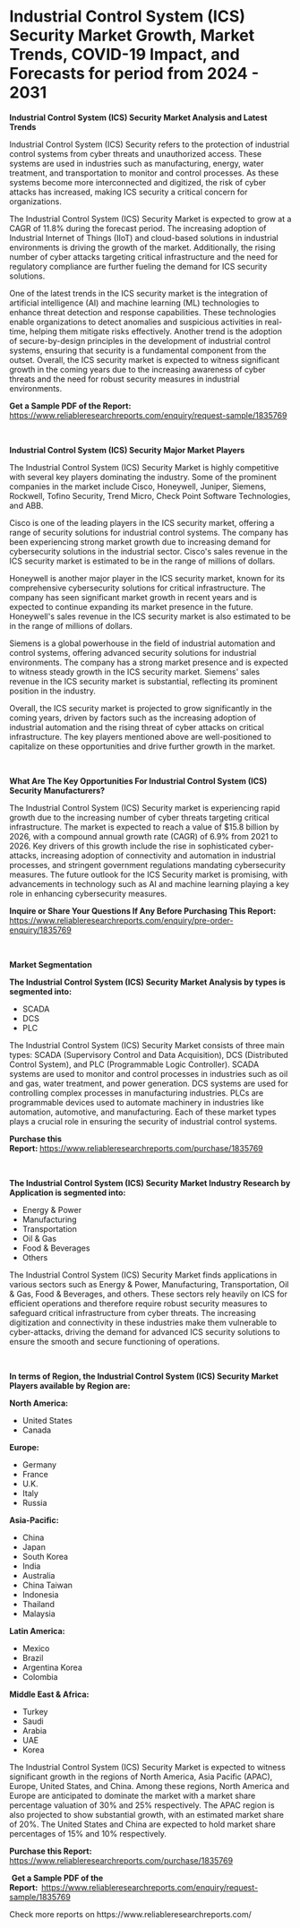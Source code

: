 <p><h1>Industrial Control System (ICS) Security Market Growth, Market Trends, COVID-19 Impact, and Forecasts for period from 2024 - 2031</h1></p><p><strong>Industrial Control System (ICS) Security Market Analysis and Latest Trends</strong></p>
<p><p>Industrial Control System (ICS) Security refers to the protection of industrial control systems from cyber threats and unauthorized access. These systems are used in industries such as manufacturing, energy, water treatment, and transportation to monitor and control processes. As these systems become more interconnected and digitized, the risk of cyber attacks has increased, making ICS security a critical concern for organizations.</p><p>The Industrial Control System (ICS) Security Market is expected to grow at a CAGR of 11.8% during the forecast period. The increasing adoption of Industrial Internet of Things (IIoT) and cloud-based solutions in industrial environments is driving the growth of the market. Additionally, the rising number of cyber attacks targeting critical infrastructure and the need for regulatory compliance are further fueling the demand for ICS security solutions.</p><p>One of the latest trends in the ICS security market is the integration of artificial intelligence (AI) and machine learning (ML) technologies to enhance threat detection and response capabilities. These technologies enable organizations to detect anomalies and suspicious activities in real-time, helping them mitigate risks effectively. Another trend is the adoption of secure-by-design principles in the development of industrial control systems, ensuring that security is a fundamental component from the outset. Overall, the ICS security market is expected to witness significant growth in the coming years due to the increasing awareness of cyber threats and the need for robust security measures in industrial environments.</p></p>
<p><strong>Get a Sample PDF of the Report:&nbsp;</strong> <a href="https://www.reliableresearchreports.com/enquiry/request-sample/1835769">https://www.reliableresearchreports.com/enquiry/request-sample/1835769</a></p>
<p>&nbsp;</p>
<p><strong>Industrial Control System (ICS) Security Major Market Players</strong></p>
<p><p>The Industrial Control System (ICS) Security Market is highly competitive with several key players dominating the industry. Some of the prominent companies in the market include Cisco, Honeywell, Juniper, Siemens, Rockwell, Tofino Security, Trend Micro, Check Point Software Technologies, and ABB.</p><p>Cisco is one of the leading players in the ICS security market, offering a range of security solutions for industrial control systems. The company has been experiencing strong market growth due to increasing demand for cybersecurity solutions in the industrial sector. Cisco's sales revenue in the ICS security market is estimated to be in the range of millions of dollars.</p><p>Honeywell is another major player in the ICS security market, known for its comprehensive cybersecurity solutions for critical infrastructure. The company has seen significant market growth in recent years and is expected to continue expanding its market presence in the future. Honeywell's sales revenue in the ICS security market is also estimated to be in the range of millions of dollars.</p><p>Siemens is a global powerhouse in the field of industrial automation and control systems, offering advanced security solutions for industrial environments. The company has a strong market presence and is expected to witness steady growth in the ICS security market. Siemens' sales revenue in the ICS security market is substantial, reflecting its prominent position in the industry.</p><p>Overall, the ICS security market is projected to grow significantly in the coming years, driven by factors such as the increasing adoption of industrial automation and the rising threat of cyber attacks on critical infrastructure. The key players mentioned above are well-positioned to capitalize on these opportunities and drive further growth in the market.</p></p>
<p>&nbsp;</p>
<p><strong>What Are The Key Opportunities For Industrial Control System (ICS) Security Manufacturers?</strong></p>
<p><p>The Industrial Control System (ICS) Security market is experiencing rapid growth due to the increasing number of cyber threats targeting critical infrastructure. The market is expected to reach a value of $15.8 billion by 2026, with a compound annual growth rate (CAGR) of 6.9% from 2021 to 2026. Key drivers of this growth include the rise in sophisticated cyber-attacks, increasing adoption of connectivity and automation in industrial processes, and stringent government regulations mandating cybersecurity measures. The future outlook for the ICS Security market is promising, with advancements in technology such as AI and machine learning playing a key role in enhancing cybersecurity measures.</p></p>
<p><strong>Inquire or Share Your Questions If Any Before Purchasing This Report:</strong> <a href="https://www.reliableresearchreports.com/enquiry/pre-order-enquiry/1835769">https://www.reliableresearchreports.com/enquiry/pre-order-enquiry/1835769</a></p>
<p>&nbsp;</p>
<p><strong>Market Segmentation</strong></p>
<p><strong>The Industrial Control System (ICS) Security Market Analysis by types is segmented into:</strong></p>
<p><ul><li>SCADA</li><li>DCS</li><li>PLC</li></ul></p>
<p><p>The Industrial Control System (ICS) Security Market consists of three main types: SCADA (Supervisory Control and Data Acquisition), DCS (Distributed Control System), and PLC (Programmable Logic Controller). SCADA systems are used to monitor and control processes in industries such as oil and gas, water treatment, and power generation. DCS systems are used for controlling complex processes in manufacturing industries. PLCs are programmable devices used to automate machinery in industries like automation, automotive, and manufacturing. Each of these market types plays a crucial role in ensuring the security of industrial control systems.</p></p>
<p><strong>Purchase this Report:&nbsp;</strong><a href="https://www.reliableresearchreports.com/purchase/1835769">https://www.reliableresearchreports.com/purchase/1835769</a></p>
<p>&nbsp;</p>
<p><strong>The Industrial Control System (ICS) Security Market Industry Research by Application is segmented into:</strong></p>
<p><ul><li>Energy & Power</li><li>Manufacturing</li><li>Transportation</li><li>Oil & Gas</li><li>Food & Beverages</li><li>Others</li></ul></p>
<p><p>The Industrial Control System (ICS) Security Market finds applications in various sectors such as Energy & Power, Manufacturing, Transportation, Oil & Gas, Food & Beverages, and others. These sectors rely heavily on ICS for efficient operations and therefore require robust security measures to safeguard critical infrastructure from cyber threats. The increasing digitization and connectivity in these industries make them vulnerable to cyber-attacks, driving the demand for advanced ICS security solutions to ensure the smooth and secure functioning of operations.</p></p>
<p>&nbsp;</p>
<p><strong>In terms of Region, the Industrial Control System (ICS) Security Market Players available by Region are:</strong></p>
<p>
    <p> <strong> North America: </strong>
        <ul>
            <li>United States</li>
            <li>Canada</li>
        </ul>
        </p> 
    <p> <strong> Europe: </strong>
        <ul>
            <li>Germany</li>
            <li>France</li>
            <li>U.K.</li>
            <li>Italy</li>
            <li>Russia</li>
        </ul>
        </p> 
    <p> <strong> Asia-Pacific: </strong>
        <ul>
            <li>China</li>
            <li>Japan</li>
            <li>South Korea</li>
            <li>India</li>
            <li>Australia</li>
            <li>China Taiwan</li>
            <li>Indonesia</li>
            <li>Thailand</li>
            <li>Malaysia</li>
        </ul>
        </p> 
    <p> <strong> Latin America: </strong>
        <ul>
            <li>Mexico</li>
            <li>Brazil</li>
            <li>Argentina Korea</li>
            <li>Colombia</li>
        </ul>
        </p> 
    <p> <strong> Middle East & Africa: </strong>
        <ul>
            <li>Turkey</li>
            <li>Saudi</li>
            <li>Arabia</li>
            <li>UAE</li>
            <li>Korea</li>
        </ul>
    </p>
    </p>
<p><p>The Industrial Control System (ICS) Security Market is expected to witness significant growth in the regions of North America, Asia Pacific (APAC), Europe, United States, and China. Among these regions, North America and Europe are anticipated to dominate the market with a market share percentage valuation of 30% and 25% respectively. The APAC region is also projected to show substantial growth, with an estimated market share of 20%. The United States and China are expected to hold market share percentages of 15% and 10% respectively.</p></p>
<p><strong>Purchase this Report: </strong><a href="https://www.reliableresearchreports.com/purchase/1835769">https://www.reliableresearchreports.com/purchase/1835769</a></p>
<p>&nbsp;<strong>Get a Sample PDF of the Report:&nbsp;&nbsp;</strong><a href="https://www.reliableresearchreports.com/enquiry/request-sample/1835769">https://www.reliableresearchreports.com/enquiry/request-sample/1835769</a></p>
<p><strong></strong></p>
<p>Check more reports on https://www.reliableresearchreports.com/</p>